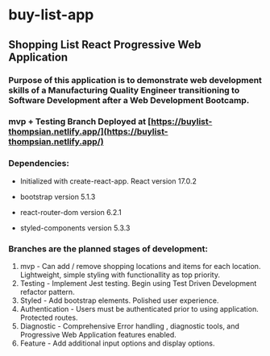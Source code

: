 # buy-list-app
## Shopping List React Progressive Web Application
### Purpose of this application is to demonstrate web development skills of a Manufacturing Quality Engineer transitioning to Software Development after a Web Development Bootcamp.

### mvp + Testing Branch Deployed at [https://buylist-thompsian.netlify.app/](https://buylist-thompsian.netlify.app/)

### Dependencies:

* Initialized with create-react-app. React version 17.0.2

* bootstrap version 5.1.3

* react-router-dom version 6.2.1

* styled-components version 5.3.3

### Branches are the planned stages of development:

1. mvp - Can add / remove shopping locations and items for each location. Lightweight, simple styling with functionallity as top priority.
2. Testing - Implement Jest testing. Begin using Test Driven Development refactor pattern.
3. Styled - Add bootstrap elements. Polished user experience.
4. Authentication - Users must be authenticated prior to using application. Protected routes.
5. Diagnostic - Comprehensive Error handling , diagnostic tools, and Progressive Web Application features enabled.
6. Feature - Add additional input options and display options. 
